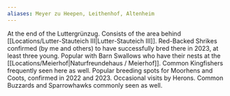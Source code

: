 ```yaml
---
aliases: Meyer zu Heepen, Leithenhof, Altenheim
---
```


At the end of the Luttergrünzug. Consists of the area behind [[Locations/Lutter-Stauteich III|Lutter-Stauteich III]]. Red-Backed Shrikes confirmed (by me and others) to have successfully bred there in 2023, at least three young. Popular with Barn Swallows who have their nests at the [[Locations/Meierhof|Naturfreundehaus / Meierhof]]. Common Kingfishers frequently seen here as well. Popular breeding spots for Moorhens and Coots, confirmed in 2022 and 2023. Occasional visits by Herons. Common Buzzards and Sparrowhawks commonly seen as well. 